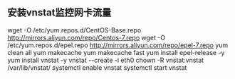 ## 安装vnstat监控网卡流量
wget -O /etc/yum.repos.d/CentOS-Base.repo http://mirrors.aliyun.com/repo/Centos-7.repo
wget -O /etc/yum.repos.d/epel.repo http://mirrors.aliyun.com/repo/epel-7.repo
yum clean all
yum makecache
yum makecache fast
yum install epel-release -y
yum install vnstat -y
vnstat --create -i eth0
chown -R vnstat:vnstat /var/lib/vnstat/
systemctl enable vnstat
systemctl start vnstat
